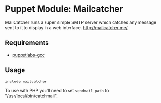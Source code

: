 # Puppet Module: Mailcatcher

MailCatcher runs a super simple SMTP server which catches any message sent to
it to display in a web interface. http://mailcatcher.me/

## Requirements

-   [puppetlabs-gcc](https://github.com/puppetlabs/puppetlabs-gcc.git)

## Usage

    include mailcatcher

To use with PHP you'll need to set `sendmail_path` to "/usr/local/bin/catchmail".
